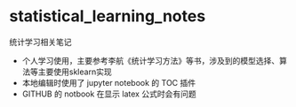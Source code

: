 # statistical_learning_notes
统计学习相关笔记
* 个人学习使用，主要参考李航《统计学习方法》等书，涉及到的模型选择、算法等主要使用sklearn实现
* 本地编辑时使用了 jupyter notebook 的 TOC 插件
* GITHUB 的 notbook 在显示 latex 公式时会有问题
